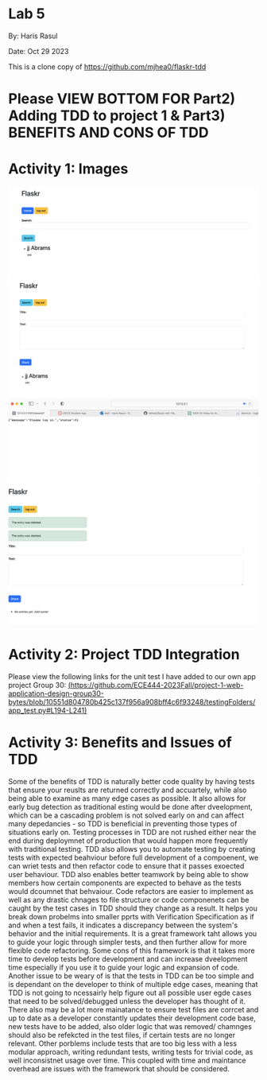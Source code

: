 # Lab 5

By: Haris Rasul

Date: Oct 29 2023

This is a clone copy of https://github.com/mjhea0/flaskr-tdd

# Please VIEW BOTTOM FOR Part2) Adding TDD to project 1 & Part3) BENEFITS AND CONS OF TDD 

# Activity 1: Images

![Activity 1](Proof_of_search.png)
![Activity 1](Proof_of_post.png)
![Activity 1](proof_of_login_to_delete.png)
![Activity 1](proof_of_deletion.png)

# Activity 2: Project TDD Integration

Please view the following links for the unit test I have added to our own app project Group 30:
[(https://github.com/ECE444-2023Fall/project-1-web-application-design-group30-bytes/blob/10551d804780b425c137f956a908bff4c6f93248/testingFolders/app_test.py#L194-L241)](https://github.com/ECE444-2023Fall/project-1-web-application-design-group30-bytes/blob/main/testingFolders/app_test.py#L194-L241)


# Activity 3: Benefits and Issues of TDD

Some of the benefits of TDD is naturally better code quality by having tests that ensure your reuslts are returned correctly and accuartely, while also being able to examine as many edge cases as possible. It also allows for early bug detection as traditional esting would be done after dveelopment, which can be a cascading problem is not solved early on and can affect many depedancies - so TDD is beneficial in preventing those types of situations early on. Testing processes in TDD are not rushed either near the end during deploymnet of production that would happen more frequently with traditional testing. TDD also allows you to automate testing by creating tests with expected beahviour before full development of a compoenent, we can wriet tests and then refactor code to ensure that it passes exoected user behaviour. TDD also enables better teamwork by being able to show members how certain components are expected to behave as the tests would dcoumnet that behvaiour. Code refactors are easier to implement as well as any drastic chnages to file structure or code componenets can be caught by the test cases in TDD should they change as a result. It helps you break down probelms into smaller pprts with Verification Specification as if and when a test fails, it indicates a discrepancy between the system's behavior and the initial requirements. It is a great framework taht allows you to guide your logic through simpler tests, and then further allow for more flexible code refactoring. Some cons of this framework is that it takes more time to develop tests before development and can increase dveelopment time especially if you use it to guide your logic and expansion of code. Another issue to be weary of is that the tests in TDD can be too simple and is dependant on the developer to think of multiple edge cases, meaning that TDD is not going to ncessairly help figure out all possible user egde cases that need to be solved/debugged unless the developer has thought of it. There also may be a lot more mainatance to ensure test files are corrcet and up to date as a developer constantly updates their development code base, new tests have to be added, also older logic that was removed/ chamnges should also be refekcted in the test files, if certain tests are no longer relevant. Other porblems include tests that are too big less with a less modular approach, writing redundant tests, writing tests for trivial code, as well inconsistnet usage over time. This coupled with time and maintance overhead are issues with the framework that should be considered. 
 
